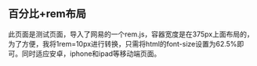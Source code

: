 ## 百分比+rem布局

此页面是测试页面，导入了网易的一个rem.js，容器宽度是在375px上面布局的，为了方便，我将1rem=10px进行转换，只需将html的font-size设置为62.5%即可。同时适应安卓，iphone和ipad等移动端页面。
